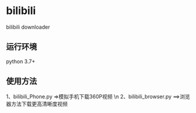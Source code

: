 # bilibili
bilibili downloader

## 运行环境
python 3.7+

## 使用方法
1、bilibili_Phone.py =>模拟手机下载360P视频 \n
2、bilibili_browser.py ==>浏览器方法下载更高清晰度视频
